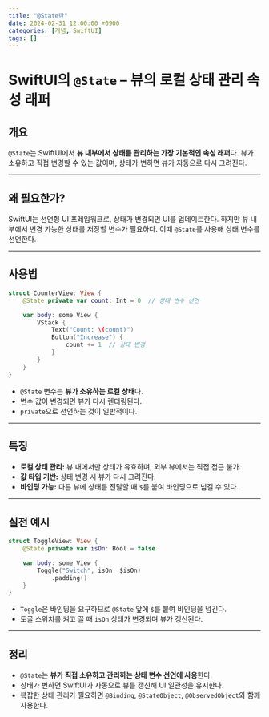 ```yaml
---
title: "@State란"
date: 2024-02-31 12:00:00 +0900
categories: [개념, SwiftUI]
tags: []
---
```



# SwiftUI의 `@State` – 뷰의 로컬 상태 관리 속성 래퍼

## 개요

`@State`는 SwiftUI에서 **뷰 내부에서 상태를 관리하는 가장 기본적인 속성 래퍼**다.
뷰가 소유하고 직접 변경할 수 있는 값이며, 상태가 변하면 뷰가 자동으로 다시 그려진다.

---

## 왜 필요한가?

SwiftUI는 선언형 UI 프레임워크로, 상태가 변경되면 UI를 업데이트한다.
하지만 뷰 내부에서 변경 가능한 상태를 저장할 변수가 필요하다.
이때 `@State`를 사용해 상태 변수를 선언한다.

---

## 사용법

```swift
struct CounterView: View {
    @State private var count: Int = 0  // 상태 변수 선언

    var body: some View {
        VStack {
            Text("Count: \(count)")
            Button("Increase") {
                count += 1  // 상태 변경
            }
        }
    }
}
```

* `@State` 변수는 **뷰가 소유하는 로컬 상태**다.
* 변수 값이 변경되면 뷰가 다시 렌더링된다.
* `private`으로 선언하는 것이 일반적이다.

---

## 특징

* **로컬 상태 관리:** 뷰 내에서만 상태가 유효하며, 외부 뷰에서는 직접 접근 불가.
* **값 타입 기반:** 상태 변경 시 뷰가 다시 그려진다.
* **바인딩 가능:** 다른 뷰에 상태를 전달할 때 `$`를 붙여 바인딩으로 넘길 수 있다.

---

## 실전 예시

```swift
struct ToggleView: View {
    @State private var isOn: Bool = false

    var body: some View {
        Toggle("Switch", isOn: $isOn)
            .padding()
    }
}
```

* `Toggle`은 바인딩을 요구하므로 `@State` 앞에 `$`를 붙여 바인딩을 넘긴다.
* 토글 스위치를 켜고 끌 때 `isOn` 상태가 변경되며 뷰가 갱신된다.

---

## 정리

* `@State`는 **뷰가 직접 소유하고 관리하는 상태 변수 선언에 사용**한다.
* 상태가 변하면 SwiftUI가 자동으로 뷰를 갱신해 UI 일관성을 유지한다.
* 복잡한 상태 관리가 필요하면 `@Binding`, `@StateObject`, `@ObservedObject`와 함께 사용한다.

